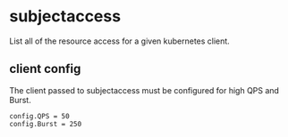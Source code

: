 # subjectaccess

List all of the resource access for a given kubernetes client.

## client config

The client passed to subjectaccess must be configured for high QPS and Burst.

    config.QPS = 50
    config.Burst = 250
